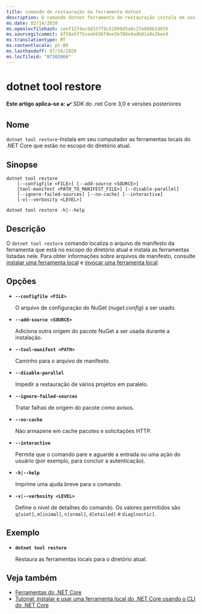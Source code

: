 ```yaml
---
title: comando de restauração da ferramenta dotnet
description: O comando dotnet ferramenta de restauração instala em seu computador as ferramentas locais do .NET Core que estão no escopo do diretório atual.
ms.date: 02/14/2020
ms.openlocfilehash: ceef3274ec9d337f8c51009d5a8c27e808b14035
ms.sourcegitcommit: 6f58a5f75ceeb936f8ee5b786e9adb81a9a3bee9
ms.translationtype: MT
ms.contentlocale: pt-BR
ms.lasthandoff: 07/28/2020
ms.locfileid: "87302666"
---
```

# <a name="dotnet-tool-restore"></a>dotnet tool restore

**Este artigo aplica-se a:** ✔️ SDK do .net Core 3,0 e versões posteriores

## <a name="name"></a>Nome

`dotnet tool restore`-Instala em seu computador as ferramentas locais do .NET Core que estão no escopo do diretório atual.

## <a name="synopsis"></a>Sinopse

```dotnetcli
dotnet tool restore
    [--configfile <FILE>] [--add-source <SOURCE>]
    [tool-manifest <PATH_TO_MANIFEST_FILE>] [--disable-parallel]
    [--ignore-failed-sources] [--no-cache] [--interactive]
    [-v|--verbosity <LEVEL>]

dotnet tool restore -h|--help
```

## <a name="description"></a>Descrição

O `dotnet tool restore` comando localiza o arquivo de manifesto da ferramenta que está no escopo do diretório atual e instala as ferramentas listadas nele. Para obter informações sobre arquivos de manifesto, consulte [instalar uma ferramenta local](global-tools.md#install-a-local-tool) e [invocar uma ferramenta local](global-tools.md#invoke-a-local-tool).

## <a name="options"></a>Opções

- **`--configfile <FILE>`**

  O arquivo de configuração do NuGet (*nuget.config*) a ser usado.

- **`--add-source <SOURCE>`**

  Adiciona outra origem do pacote NuGet a ser usada durante a instalação.

- **`--tool-manifest <PATH>`**

  Caminho para o arquivo de manifesto.

- **`--disable-parallel`**

  Impedir a restauração de vários projetos em paralelo.

- **`--ignore-failed-sources`**

  Tratar falhas de origem do pacote como avisos.

- **`--no-cache`**

  Não armazene em cache pacotes e solicitações HTTP.

- **`--interactive`**

  Permite que o comando pare e aguarde a entrada ou uma ação do usuário (por exemplo, para concluir a autenticação).

- **`-h|--help`**

  Imprime uma ajuda breve para o comando.

- **`-v|--verbosity <LEVEL>`**

  Define o nível de detalhes do comando. Os valores permitidos são `q[uiet]`, `m[inimal]`, `n[ormal]`, `d[etailed]` e `diag[nostic]`.

## <a name="example"></a>Exemplo

- **`dotnet tool restore`**

  Restaura as ferramentas locais para o diretório atual.

## <a name="see-also"></a>Veja também

- [Ferramentas do .NET Core](global-tools.md)
- [Tutorial: instalar e usar uma ferramenta local do .NET Core usando o CLI do .NET Core](local-tools-how-to-use.md)
